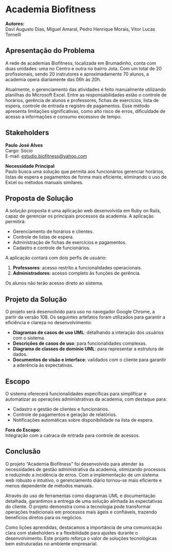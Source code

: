 # **Academia Biofitness**  

**Autores:**  
Davi Augusto Dias, Miguel Amaral, Pedro Henrique Morais, Vitor Lucas Tornelli  

## **Apresentação do Problema**  

A rede de academias Biofitness, localizada em Brumadinho, conta com duas unidades: uma no Centro e outra no bairro Jota. Com um total de 20 profissionais, sendo 20 instrutores e aproximadamente 70 alunos, a academia opera diariamente das 06h às 20h.  

Atualmente, o gerenciamento das atividades é feito manualmente utilizando planilhas do Microsoft Excel. Entre as responsabilidades estão o controle de horários, gerência de alunos e professores, fichas de exercícios, lista de espera, controle de entrada e registro de pagamentos. Esse método apresenta limitações significativas, como alto risco de erros, dificuldade de acesso a informações e consumo excessivo de tempo.  

## **Stakeholders**  

**Paulo José Alves**  
Cargo: Sócio  
E-mail: estudio.biofitness@yahoo.com  

**Necessidade Principal**  
Paulo busca uma solução que permita aos funcionários gerenciar horários, listas de espera e pagamentos de forma mais eficiente, eliminando o uso de Excel ou métodos manuais similares.  

## **Proposta de Solução**  

A solução proposta é uma aplicação web desenvolvida em Ruby on Rails, capaz de gerenciar os principais processos da academia. A aplicação permitirá:  

- Gerenciamento de horários e clientes.  
- Controle de listas de espera.  
- Administração de fichas de exercícios e pagamentos.  
- Cadastro e controle de funcionários.  

A aplicação contará com dois perfis de usuário:  
1. **Professores**: acesso restrito a funcionalidades operacionais.  
2. **Administradores**: acesso completo às funções de gerência.  

Os alunos não terão acesso direto ao sistema.  

## **Projeto da Solução**  

O projeto será desenvolvido para uso no navegador Google Chrome, a partir da versão 108. Os seguintes artefatos foram utilizados para garantir a eficiência e clareza no desenvolvimento:  

- **Diagramas de casos de uso UML**: detalhando a interação dos usuários com o sistema.  
- **Descrições de casos de uso**: para funcionalidades complexas.  
- **Diagrama de classes de domínio UML**: para representar a estrutura de dados.  
- **Documentos de visão e interface**: validados com o cliente para garantir a aderência às expectativas.  

## **Escopo**  

O sistema oferecerá funcionalidades específicas para simplificar e automatizar as operações administrativas da academia, com destaque para:  

- Cadastro e gestão de clientes e funcionários.  
- Controle de pagamentos e geração de relatórios.  
- Notificações automáticas sobre disponibilidade na lista de espera.  

**Fora do Escopo:**  
Integração com a catraca de entrada para controle de acessos.  

## **Conclusão**  

O projeto “Academia Biofitness” foi desenvolvido para atender às necessidades de gestão administrativa da academia, otimizando processos e reduzindo a incidência de erros. Com a implementação de um sistema web robusto e intuitivo, o gerenciamento diário tornou-se mais eficiente e menos dependente de métodos manuais.  

Através do uso de ferramentas como diagramas UML e documentação detalhada, garantimos a entrega de uma solução alinhada às expectativas do cliente. O projeto demonstra como a tecnologia pode transformar operações tradicionais em processos mais ágeis e confiáveis, trazendo benefícios diretos para os negócios.  

Como lições aprendidas, destacamos a importância de uma comunicação clara com stakeholders e a flexibilidade para ajustes durante o desenvolvimento. Este projeto reforça o valor de soluções tecnológicas bem estruturadas no ambiente empresarial.  

